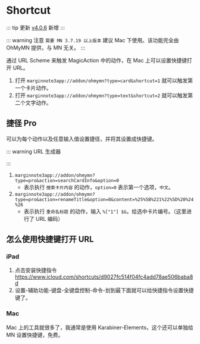 <script setup>
import Shortcut from '/.vitepress/components/Shortcut.vue';
</script>
# Shortcut

::: tip 更新
[v4.0.6](/update.md) 新增
:::

::: warning 注意
`需要 MN 3.7.19 以上版本` 建议 Mac 下使用。该功能完全由 OhMyMN 提供，与 MN 无关。
:::

通过 URL Scheme 来触发 MagicAction 中的动作，在 Mac 上可以设置快捷键打开 URL。

1. 打开 `marginnote3app://addon/ohmymn?type=card&shortcut=1` 就可以触发第一个卡片动作。
2. 打开 `marginnote3app://addon/ohmymn?type=text&shortcut=2` 就可以触发第二个文字动作。

## 捷径 Pro
可以为每个动作以及任意输入值设置捷径，并将其设置成快捷键。

::: warning URL 生成器

<Shortcut/>

:::

1. `marginnote3app://addon/ohmymn?type=pro&action=searchCardInfo&option=0`
    - 表示执行 `搜索卡片内容` 的动作，`option=0` 表示第一个选项，`中文`。
2. `marginnote3app://addon/ohmymn?type=pro&action=renameTitle&option=0&content=%25%5B%221%22%5D%20%24%26`
    - 表示执行 `重命名标题` 的动作，输入 `%["1"] $&`，给选中卡片编号。（这里进行了 URL 编码）


## 怎么使用快捷键打开 URL
### iPad
1. 点击安装快捷指令 https://www.icloud.com/shortcuts/d9027fc514f04fc4add78ae506baba8d
2. 设置-辅助功能-键盘-全键盘控制-命令-划到最下面就可以给快捷指令设置快捷键了。
### Mac
Mac 上的工具就很多了，我通常是使用 Karabiner-Elements，这个还可以单独给 MN 设置快捷键，免费。